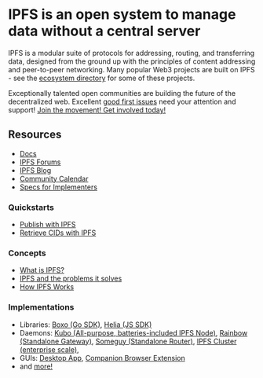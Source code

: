 # IPFS is an open system to manage data without a central server

IPFS is a modular suite of protocols for addressing, routing, and transferring data, designed from the ground up with the principles of content addressing and peer-to-peer networking. Many popular Web3 projects are built on IPFS - see the [ecosystem directory](https://ecosystem.ipfs.tech/) for some of these projects.

Exceptionally talented open communities are building the future of the decentralized web. Excellent [good first issues](https://github.com/search?q=org%3Aipfs+label%3A%22good+first+issue%22%2C%22help+wanted%22&type=issues) need your attention and support! [Join the movement! Get involved today!](https://docs.ipfs.tech/community/)

## Resources

- [Docs](https://docs.ipfs.tech/)
- [IPFS Forums](https://discuss.ipfs.tech/)
- [IPFS Blog](https://blog.ipfs.tech/)
- [Community Calendar](https://lu.ma/ipfs)
- [Specs for Implementers](https://specs.ipfs.tech/)

### Quickstarts

- [Publish with IPFS](https://docs.ipfs.tech/quickstart/publish)
- [Retrieve CIDs with IPFS](https://docs.ipfs.tech/quickstart/retrieve)

### Concepts

- [What is IPFS?](https://docs.ipfs.tech/concepts/what-is-ipfs/)
- [IPFS and the problems it solves](https://docs.ipfs.tech/concepts/ipfs-solves/)
- [How IPFS Works](https://docs.ipfs.tech/concepts/how-ipfs-works/)

### Implementations

- Libraries: [Boxo (Go SDK)](https://github.com/ipfs/boxo), [Helia (JS SDK)](https://github.com/ipfs/helia)
- Daemons: [Kubo (All-purpose, batteries-included IPFS Node)](https://github.com/ipfs/kubo), [Rainbow (Standalone Gateway)](https://github.com/ipfs/rainbow/), [Someguy (Standalone Router)](https://github.com/ipfs-shipyard/someguy),  [IPFS Cluster (enterprise scale)](https://ipfscluster.io/), 
- GUIs: [Desktop App](https://github.com/ipfs/ipfs-desktop/), [Companion Browser Extension](https://github.com/ipfs/ipfs-companion)
- and [more!](https://docs.ipfs.tech/concepts/ipfs-implementations/#popular-or-actively-maintained)

